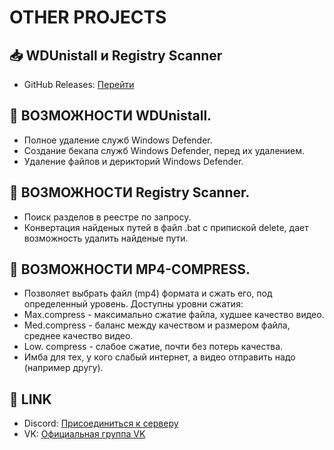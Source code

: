 # OTHER PROJECTS

## 📥 WDUnistall и Registry Scanner

- GitHub Releases: [Перейти](https://github.com/changelog-download/Other-projects/releases/tag/latest)

## 🚀 ВОЗМОЖНОСТИ WDUnistall.

- Полное удаление служб Windows Defender.
- Создание бекапа служб Windows Defender, перед их удалением.
- Удаление файлов и дерикторий Windows Defender.

## 🚀 ВОЗМОЖНОСТИ Registry Scanner.

- Поиск разделов в реестре по запросу.
- Конвертация найденых путей в файл .bat с припиской delete, дает возможность удалить найденые пути.

## 🚀 ВОЗМОЖНОСТИ MP4-COMPRESS.

- Позволяет выбрать файл (mp4) формата и сжать его, под определенный уровень.
  Доступны уровни сжатия:
- Max.compress - максимально сжатие файла, худшее качество видео.
- Med.compress - баланс между качеством и размером файла, среднее качество видео.
- Low. compress - слабое сжатие, почти без потерь качества.
- Имба для тех, у кого слабый интернет, а видео отправить надо (например другу).

## 📧 LINK

- Discord: [Присоединиться к серверу](https://discord.gg/uMjN6xrDjM)
- VK: [Официальная группа VK](https://vk.com/recleaner_official)

